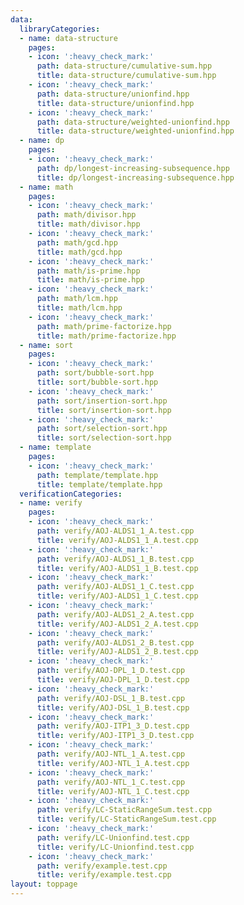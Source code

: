 ```yaml
---
data:
  libraryCategories:
  - name: data-structure
    pages:
    - icon: ':heavy_check_mark:'
      path: data-structure/cumulative-sum.hpp
      title: data-structure/cumulative-sum.hpp
    - icon: ':heavy_check_mark:'
      path: data-structure/unionfind.hpp
      title: data-structure/unionfind.hpp
    - icon: ':heavy_check_mark:'
      path: data-structure/weighted-unionfind.hpp
      title: data-structure/weighted-unionfind.hpp
  - name: dp
    pages:
    - icon: ':heavy_check_mark:'
      path: dp/longest-increasing-subsequence.hpp
      title: dp/longest-increasing-subsequence.hpp
  - name: math
    pages:
    - icon: ':heavy_check_mark:'
      path: math/divisor.hpp
      title: math/divisor.hpp
    - icon: ':heavy_check_mark:'
      path: math/gcd.hpp
      title: math/gcd.hpp
    - icon: ':heavy_check_mark:'
      path: math/is-prime.hpp
      title: math/is-prime.hpp
    - icon: ':heavy_check_mark:'
      path: math/lcm.hpp
      title: math/lcm.hpp
    - icon: ':heavy_check_mark:'
      path: math/prime-factorize.hpp
      title: math/prime-factorize.hpp
  - name: sort
    pages:
    - icon: ':heavy_check_mark:'
      path: sort/bubble-sort.hpp
      title: sort/bubble-sort.hpp
    - icon: ':heavy_check_mark:'
      path: sort/insertion-sort.hpp
      title: sort/insertion-sort.hpp
    - icon: ':heavy_check_mark:'
      path: sort/selection-sort.hpp
      title: sort/selection-sort.hpp
  - name: template
    pages:
    - icon: ':heavy_check_mark:'
      path: template/template.hpp
      title: template/template.hpp
  verificationCategories:
  - name: verify
    pages:
    - icon: ':heavy_check_mark:'
      path: verify/AOJ-ALDS1_1_A.test.cpp
      title: verify/AOJ-ALDS1_1_A.test.cpp
    - icon: ':heavy_check_mark:'
      path: verify/AOJ-ALDS1_1_B.test.cpp
      title: verify/AOJ-ALDS1_1_B.test.cpp
    - icon: ':heavy_check_mark:'
      path: verify/AOJ-ALDS1_1_C.test.cpp
      title: verify/AOJ-ALDS1_1_C.test.cpp
    - icon: ':heavy_check_mark:'
      path: verify/AOJ-ALDS1_2_A.test.cpp
      title: verify/AOJ-ALDS1_2_A.test.cpp
    - icon: ':heavy_check_mark:'
      path: verify/AOJ-ALDS1_2_B.test.cpp
      title: verify/AOJ-ALDS1_2_B.test.cpp
    - icon: ':heavy_check_mark:'
      path: verify/AOJ-DPL_1_D.test.cpp
      title: verify/AOJ-DPL_1_D.test.cpp
    - icon: ':heavy_check_mark:'
      path: verify/AOJ-DSL_1_B.test.cpp
      title: verify/AOJ-DSL_1_B.test.cpp
    - icon: ':heavy_check_mark:'
      path: verify/AOJ-ITP1_3_D.test.cpp
      title: verify/AOJ-ITP1_3_D.test.cpp
    - icon: ':heavy_check_mark:'
      path: verify/AOJ-NTL_1_A.test.cpp
      title: verify/AOJ-NTL_1_A.test.cpp
    - icon: ':heavy_check_mark:'
      path: verify/AOJ-NTL_1_C.test.cpp
      title: verify/AOJ-NTL_1_C.test.cpp
    - icon: ':heavy_check_mark:'
      path: verify/LC-StaticRangeSum.test.cpp
      title: verify/LC-StaticRangeSum.test.cpp
    - icon: ':heavy_check_mark:'
      path: verify/LC-Unionfind.test.cpp
      title: verify/LC-Unionfind.test.cpp
    - icon: ':heavy_check_mark:'
      path: verify/example.test.cpp
      title: verify/example.test.cpp
layout: toppage
---
```

